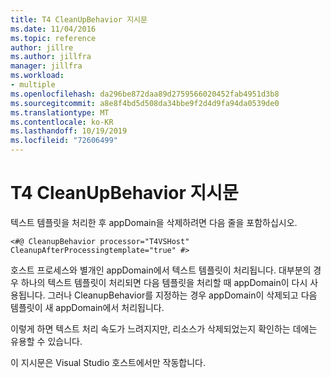 ```yaml
---
title: T4 CleanUpBehavior 지시문
ms.date: 11/04/2016
ms.topic: reference
author: jillre
ms.author: jillfra
manager: jillfra
ms.workload:
- multiple
ms.openlocfilehash: da296be872daa89d2759566020452fab4951d3b8
ms.sourcegitcommit: a8e8f4bd5d508da34bbe9f2d4d9fa94da0539de0
ms.translationtype: MT
ms.contentlocale: ko-KR
ms.lasthandoff: 10/19/2019
ms.locfileid: "72606499"
---
```

# <a name="t4-cleanupbehavior-directive"></a>T4 CleanUpBehavior 지시문

텍스트 템플릿을 처리한 후 appDomain을 삭제하려면 다음 줄을 포함하십시오.

```
<#@ CleanupBehavior processor="T4VSHost" CleanupAfterProcessingtemplate="true" #>
```

호스트 프로세스와 별개인 appDomain에서 텍스트 템플릿이 처리됩니다. 대부분의 경우 하나의 텍스트 템플릿이 처리되면 다음 템플릿을 처리할 때 appDomain이 다시 사용됩니다. 그러나 CleanupBehavior를 지정하는 경우 appDomain이 삭제되고 다음 템플릿이 새 appDomain에서 처리됩니다.

이렇게 하면 텍스트 처리 속도가 느려지지만, 리소스가 삭제되었는지 확인하는 데에는 유용할 수 있습니다.

이 지시문은 Visual Studio 호스트에서만 작동합니다.